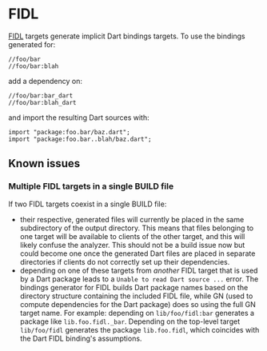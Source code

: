# FIDL


[FIDL][fidl] targets generate implicit Dart bindings targets. To use the
bindings generated for:
```
//foo/bar
//foo/bar:blah
```
add a dependency on:
```
//foo/bar:bar_dart
//foo/bar:blah_dart
```
and import the resulting Dart sources with:
```
import "package:foo.bar/baz.dart";
import "package:foo.bar..blah/baz.dart";
```


## Known issues

### Multiple FIDL targets in a single BUILD file

If two FIDL targets coexist in a single BUILD file:

* their respective, generated files will currently be placed in the same
  subdirectory of the output directory.  This means that files belonging to one
  target will be available to clients of the other target, and this will likely
  confuse the analyzer.  This should not be a build issue now but could become
  one once the generated Dart files are placed in separate directories if
  clients do not correctly set up their dependencies.
* depending on one of these targets from *another* FIDL target that is used by
  a Dart package leads to a `Unable to read Dart source ...` error. The
  bindings generator for FIDL builds Dart package names based on the directory
  structure containing the included FIDL file, while GN (used to compute
  dependencies for the Dart package) does so using the full GN target name. For
  example: depending on `lib/foo/fidl:bar` generates a package like
  `lib.foo.fidl._bar`. Depending on the top-level target `lib/foo/fidl`
  generates the package `lib.foo.fidl`, which coincides with the Dart FIDL
  binding's assumptions.


[fidl]: https://fuchsia.googlesource.com/fidl/+/master/fidl.gni "FIDL"
